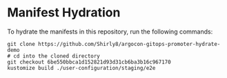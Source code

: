 # Manifest Hydration

To hydrate the manifests in this repository, run the following commands:

```shell
git clone https://github.com/Shirly8/argocon-gitops-promoter-hydrate-demo
# cd into the cloned directory
git checkout 6be550bbca1d152821d93d31cb6ba3b16c967170
kustomize build ./user-configuration/staging/e2e
```
